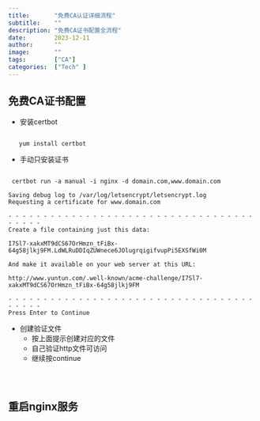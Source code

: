```yaml
---
title:       "免费CA认证详细流程"
subtitle:    ""
description: "免费CA证书配置全流程"
date:        2023-12-11
author:      ""
image:       ""
tags:        ["CA"]
categories:  ["Tech" ]
---
```



## 免费CA证书配置

+ 安装certbot

```bash

   yum install certbot

```


+ 手动只安装证书

```shell

 certbot run -a manual -i nginx -d domain.com,www.domain.com

```

```shell
Saving debug log to /var/log/letsencrypt/letsencrypt.log
Requesting a certificate for www.domain.com

- - - - - - - - - - - - - - - - - - - - - - - - - - - - - - - - - - - - - - - -
Create a file containing just this data:

I7Sl7-xakxMT9dCS67OrHmzn_tFiBx-64g58jlkj9FM.LdWLRuDDIqZUWnece6JOlugrqigifvupPi5EXSfWi0M

And make it available on your web server at this URL:

http://www.yuntun.com/.well-known/acme-challenge/I7Sl7-xakxMT9dCS67OrHmzn_tFiBx-64g58jlkj9FM

- - - - - - - - - - - - - - - - - - - - - - - - - - - - - - - - - - - - - - - -
Press Enter to Continue

```


+ 创建验证文件
    +  按上面提示创建对应的文件
    +  自己验证http文件可访问 
    + 继续按continue


```shell
  


```

## 重启nginx服务